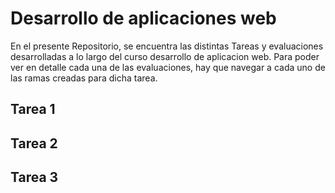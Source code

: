 # Desarrollo de aplicaciones web

En el presente Repositorio, se encuentra las distintas Tareas y evaluaciones desarrolladas a lo largo del curso desarrollo de aplicacion web. Para poder ver en detalle cada una de las evaluaciones, hay que navegar a cada uno de las ramas creadas para dicha tarea.


## Tarea 1 

## Tarea 2

## Tarea 3